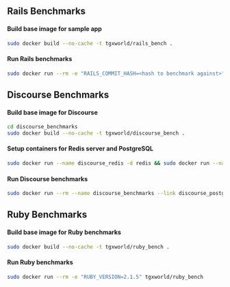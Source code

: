## Rails Benchmarks

#### Build base image for sample app
```bash
sudo docker build --no-cache -t tgxworld/rails_bench .
```

#### Run Rails benchmarks
````bash
sudo docker run --rm -e "RAILS_COMMIT_HASH=<hash to benchmark against>" -e "RUBY_VERSION=2.1.5" tgxworld/rails_bench
````

## Discourse Benchmarks

#### Build base image for Discourse
```bash
cd discourse_benchmarks
sudo docker build --no-cache -t tgxworld/discourse_bench .
```

#### Setup containers for Redis server and PostgreSQL
```bash
sudo docker run --name discourse_redis -d redis && sudo docker run --name discourse_postgres -d postgres
```

#### Run Discourse benchmarks
```bash
sudo docker run --rm --name discourse_benchmarks --link discourse_postgres:postgres --link discourse_redis:redis -e "RAILS_COMMIT_HASH=<hash to benchmark against>" -e "RUBY_VERSION=2.1.5" tgxworld/discourse_bench
```

## Ruby Benchmarks

#### Build base image for Ruby benchmarks
```bash
sudo docker build --no-cache -t tgxworld/ruby_bench .
```

#### Run Ruby benchmarks
```bash
sudo docker run --rm -e "RUBY_VERSION=2.1.5" tgxworld/ruby_bench
```
